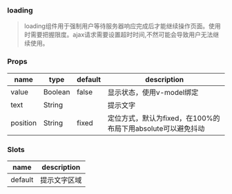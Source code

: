 ### loading

> loading组件用于强制用户等待服务器响应完成后才能继续操作页面。使用时需要把握限度。ajax请求需要设置超时时间,不然可能会导致用户无法继续使用。

### Props

|name|type|default|description|
|----|----|-------|-----------|
|value|Boolean|false|显示状态，使用v-model绑定|
|text|String||提示文字|
|position|String|fixed|定位方式，默认为fixed，在100%的布局下用absolute可以避免抖动|

### Slots

|name|description|
|----|-----------|
|default|提示文字区域|
